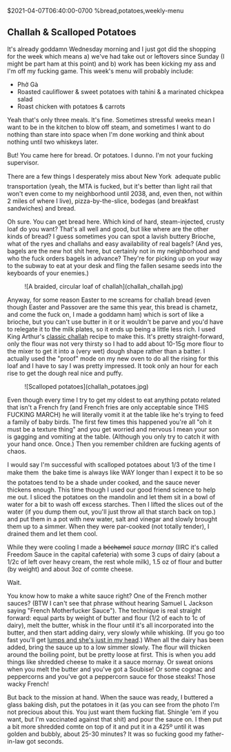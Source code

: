 $2021-04-07T06:40:00-0700
%bread,potatoes,weekly-menu
## Challah & Scalloped Potatoes

It's already goddamn Wednesday morning and I just got did the shopping for the week which means a) we've had take out or leftovers since Sunday (I might be part ham at this point) and b) work has been kicking my ass and I'm off my fucking game. This week's menu will probably include:

* Phở Gà
* Roasted cauliflower & sweet potatoes with tahini & a marinated chickpea salad
* Roast chicken with potatoes & carrots

Yeah that's only three meals. It's fine. Sometimes stressful weeks mean I want to be in the kitchen to blow off steam, and sometimes I want to do nothing than stare into space when I'm done working and think about nothing until two whiskeys later.

But! You came here for bread. Or potatoes. I dunno.  I'm not your fucking supervisor.

There are a few things I desperately miss about New York &#151; adequate public transportation (yeah, the MTA is fucked, but it's better than light rail that won't even come to my neighborhood until 2038, and, even then, not within 2 miles of where I live), pizza-by-the-slice, bodegas (and breakfast sandwiches) and bread.

Oh sure. You can get bread here.  Which kind of hard, steam-injected, crusty loaf do you want? That's all well and good, but like where are the other kinds of bread? I guess sometimes you can spot a lavish buttery Brioche, what of the ryes and challahs and easy availability of real bagels? (And yes, bagels are the new hot shit here, but certainly not in my neighborhood and who the fuck orders bagels in advance? They're for picking up on your way to the subway to eat at your desk and fling the fallen sesame seeds into the keyboards of your enemies.)

<figure>
![A braided, circular loaf of challah](challah_challah.jpg)
</figure>

Anyway, for some reason Easter to me screams for challah bread (even though Easter and Passover are the same this year, this bread is chametz, and come the fuck on, I made a goddamn ham) which is sort of like a brioche, but you can't use butter in it or it wouldn't be parve and you'd have to relegate it to the milk plates, so it ends up being a little less rich. I used King Arthur's [classic challah](https://www.kingarthurbaking.com/recipes/classic-challah-recipe) recipe to make this. It's pretty straight-forward, only the flour was not very thirsty so I had to add about 10-15g more flour to the mixer to get it into a (very wet) dough shape rather than a batter. I actually used the "proof" mode on my new oven to do all the rising for this loaf and I have to say I was pretty impressed. It took only an hour for each rise to get the dough real nice and puffy.

<figure>
![Scalloped potatoes](challah_potatoes.jpg)
</figure>

Even though every time I try to get my oldest to eat anything potato related that isn't a French fry (and French fries are only acceptable since THIS FUCKING MARCH) he will literally vomit it at the table like he's trying to feed a family of baby birds. The first few times this happened you're all "oh it must be a texture thing" and you get worried and nervous I mean your son is gagging and vomiting at the table. (Although you only try to catch it with your hand once.  Once.) Then you remember children are fucking agents of chaos.

I would say I'm successful with scalloped potatoes about 1/3 of the time I make them &#151; the bake time is always like WAY longer than I expect it to be so the potatoes tend to be a shade under cooked, and the sauce never thickens enough. This time though I used our good friend science to help me out. I sliced the potatoes on the mandolin and let them sit in a bowl of water for a bit to wash off excess starches.  Then I lifted the slices out of the water (if you dump them out, you'll just throw all that starch back on top.) and put them in a pot with new water, salt and vinegar and slowly brought them up to a simmer.  When they were par-cooked (not totally tender), I drained them and let them cool.

While they were cooling I made a <span style="text-decoration: line-through">béchamel</span> _sauce mornay_ (IIRC it's called Freedom Sauce in the capital cafeteria) with some 3 cups of dairy (about a 1/2c of left over heavy cream, the rest whole milk), 1.5 oz of flour and butter (by weight) and about 3oz of comte cheese. 

Wait. 

You know how to make a white sauce right? One of the French mother sauces? (BTW I can't see that phrase without hearing Samuel L Jackson saying "French Motherfucker Sauce"). The technique is real straight forward: equal parts by weight of butter and flour (1/2 of each to 1c of dairy), melt the butter, whisk in the flour until it's all incorporated into the butter, and then start adding dairy, very slowly while whisking. (If you go too fast you'll get [lumps and she's just in my head](https://www.youtube.com/watch?v=_sj_U6vObUA).) When all the dairy has been added, bring the sauce up to a low simmer slowly. The flour will thicken around the boiling point, but be pretty loose at first. This is when you add things like shredded cheese to make it a sauce mornay. Or sweat onions when you melt the butter and you've got a Soubise!  Or some cognac and peppercorns and you've got a peppercorn sauce for those steaks! Those wacky French!

But back to the mission at hand. When the sauce was ready, I buttered a glass baking dish, put the potatoes in it (as you can see from the photo I'm not precious about this. You just want them fucking flat. Shingle 'em if you want, but I'm vaccinated against that shit) and pour the sauce on. I then put a bit more shredded comte on top of it and put it in a 425º until it was golden and bubbly, about 25-30 minutes? It was so fucking good my father-in-law got seconds.


